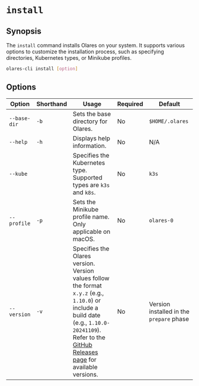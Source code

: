 # `install`

## Synopsis
The `install` command installs Olares on your system. It supports various options to customize the installation process, such as specifying directories, Kubernetes types, or Minikube profiles. 

```bash
olares-cli install [option]
```

## Options

| Option     | Shorthand | Usage                                                                                                                                                                                                                                                     | Required | Default                                  |
|------------|-----------|-----------------------------------------------------------------------------------------------------------------------------------------------------------------------------------------------------------------------------------------------------------|-------------------------|------------------------------------------|
| `--base-dir`| `-b`      | Sets the base directory for Olares.                                                                                                                                                                                                                       | No                   | `$HOME/.olares`                          |
| `--help`   | `-h`      | Displays help information.                                                                                                                                                                                                                                | No                   | N/A                                      |
| `--kube`   |           | Specifies the Kubernetes type. <br>Supported types are `k3s` and `k8s`.                                                                                                                                                                                   | No                   | `k3s`                                    |
| `--profile`| `-p`      | Sets the Minikube profile name. Only applicable on macOS.                                                                                                                                                                                                 | No                   | `olares-0`                               |
| `--version`| `-v`      | Specifies the Olares version. <br>Version values follow the format `x.y.z` (e.g., `1.10.0`) or include a build date (e.g., `1.10.0-20241109`).<br> Refer to the [GitHub Releases page](https://github.com/beclab/Olares/releases) for available versions. | No                   | Version installed in the `prepare` phase |